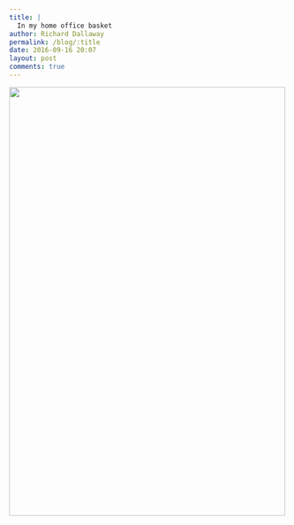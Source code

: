 ```yaml
---
title: |
  In my home office basket
author: Richard Dallaway
permalink: /blog/:title
date: 2016-09-16 20:07
layout: post
comments: true
---
```


<div><a href="http://static.skitters.dallaway.com/tp_img_20160916_135254_29636191461_o.jpg"><img src="http://static.skitters.dallaway.com/tp_thumb_img_20160916_135254_29636191461_o.jpg" width="500" height="776"/></a></div>

  
      
